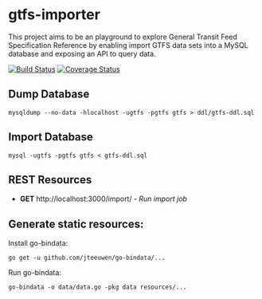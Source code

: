 gtfs-importer
===============

This project aims to be an playground to explore General Transit Feed Specification Reference by enabling import GTFS data sets into a MySQL database and exposing an API to query data.

[![Build Status](https://travis-ci.org/helyx-io/gtfs-importer.svg?branch=master)](https://travis-ci.org/helyx-io/gtfs-importer)
[![Coverage Status](https://coveralls.io/repos/helyx-io/gtfs-importer/badge.png)](https://coveralls.io/r/helyx-io/gtfs-importer)



Dump Database
-------------

    mysqldump --no-data -hlocalhost -ugtfs -pgtfs gtfs > ddl/gtfs-ddl.sql  
    
    

Import Database
---------------

    mysql -ugtfs -pgtfs gtfs < gtfs-ddl.sql
    
 

REST Resources
--------------

 - **GET** http://localhost:3000/import/ - *Run import job*



Generate static resources:
--------------------------

Install go-bindata:
    
    go get -u github.com/jteeuwen/go-bindata/...
    
Run go-bindata:

    go-bindata -o data/data.go -pkg data resources/... 

